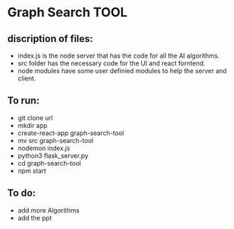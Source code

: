 # Graph Search TOOL

## discription of files:
* index.js is the node server that has the code for all the AI algorithms.
* src folder has the necessary code for the UI and react forntend.
* node modules have some user definied modules to help the server and client.


## To run:
* git clone url
* mkdir app
* create-react-app graph-search-tool
* mv src graph-search-tool
* nodemon index.js
* python3 flask_server.py
* cd graph-search-tool
* npm start



## To do:
* add more Algorithms
* add the ppt
